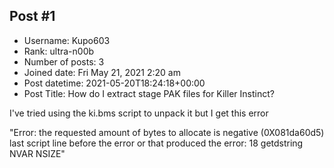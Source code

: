 ## Post #1
- Username: Kupo603
- Rank: ultra-n00b
- Number of posts: 3
- Joined date: Fri May 21, 2021 2:20 am
- Post datetime: 2021-05-20T18:24:18+00:00
- Post Title: How do I extract stage PAK files for Killer Instinct?

I've tried using the ki.bms script to unpack it but I get this error

"Error: the requested amount of bytes to allocate is negative (0X081da60d5)
last script line before the error or that produced the error:
18  getdstring NVAR NSIZE"
